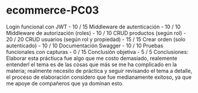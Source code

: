 # ecommerce-PC03
Login funcional con JWT - 10 / 15
Middleware de autenticación - 10 / 10
Middleware de autorización (roles) - 10 / 10
CRUD productos (según rol) - 20 / 20
CRUD usuarios (según rol y propiedad) - 15 / 15
Crear orden (solo autenticado) - 10 / 10
Documentación Swagger - 10 / 10
Pruebas funcionales con capturas - 0 / 15
Conclusión objetiva - 5 / 5
Conclusiones: Elaborar esta práctiuca fue algo que me costo demasiado, realemente entenderl el tema es de las cosas que más se me ha complicado en la materia; realmente necesito de práctica y seguir revisando el tema a detalle, el proceso de elaboración considero que fue medianamente exitoso, ya que me apoye de compañeros que ya dominan esto.
